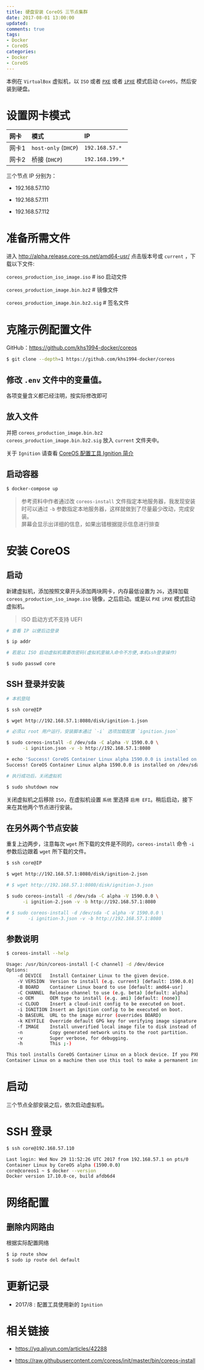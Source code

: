 ```yaml
---
title: 硬盘安装 CoreOS 三节点集群
date: 2017-08-01 13:00:00
updated:
comments: true
tags:
- Docker
- CoreOS
categories:
- Docker
- CoreOS
---
```



本例在 `VirtualBox` 虚拟机，以 `ISO` 或者 [`PXE`](boot-pxe-new.html) 或者 [`iPXE`](boot-ipxe.html) 模式启动 `CoreOS`，然后安装到硬盘。

<!--more-->

# 设置网卡模式

| 网卡    | 模式                  | IP              |
| :----- | :-------------        |:------         |
| 网卡1   | `host-only` (`DHCP`)  | `192.168.57.*` |
| 网卡2   | 桥接 (`DHCP`)          | `192.168.199.*` |

三个节点 IP 分别为：

* 192.168.57.110

* 192.168.57.111

* 192.168.57.112

# 准备所需文件

进入 http://alpha.release.core-os.net/amd64-usr/ 点击版本号或 `current` ，下载以下文件:

`coreos_production_iso_image.iso`       # iso 启动文件

`coreos_production_image.bin.bz2`       # 镜像文件

`coreos_production_image.bin.bz2.sig`   # 签名文件

# 克隆示例配置文件

GitHub：https://github.com/khs1994-docker/coreos

```bash
$ git clone --depth=1 https://github.com/khs1994-docker/coreos
```

## 修改 `.env` 文件中的变量值。

各项变量含义都已经注明，按实际修改即可

## 放入文件

并把 `coreos_production_image.bin.bz2` `coreos_production_image.bin.bz2.sig` 放入 `current` 文件夹中。

关于 `Ignition` 请查看 [CoreOS 配置工具 Ignition 简介](ignition.html)

## 启动容器

```bash
$ docker-compose up
```

>参考资料中作者通过改 `coreos-install` 文件指定本地服务器，我发现安装时可以通过 `-b` 参数指定本地服务器，这样就做到了尽量最少改动，完成安装。  
屏幕会显示出详细的信息，如果出错根据提示信息进行排查

# 安装 CoreOS

## 启动

新建虚拟机，添加按照文章开头添加两块网卡，内存最低设置为 `2G`，选择加载 `coreos_production_iso_image.iso` 镜像，之后启动。或是以 `PXE` `iPXE` 模式启动虚拟机。

> ISO 启动方式不支持 UEFI

```bash
# 查看 IP 以便后边登录

$ ip addr

# 若是以 ISO 启动虚拟机需要改密码(虚拟机里输入命令不方便,本机ssh登录操作)

$ sudo passwd core
```

## SSH 登录并安装

```bash
# 本机登陆

$ ssh core@IP

$ wget http://192.168.57.1:8080/disk/ignition-1.json

# 必须以 root 用户运行，安装脚本通过 `-i` 选项加载配置 `ignition.json`

$ sudo coreos-install -d /dev/sda -C alpha -V 1590.0.0 \
      -i ignition.json -v -b http://192.168.57.1:8080

+ echo 'Success! CoreOS Container Linux alpha 1590.0.0 is installed on /dev/sda'
Success! CoreOS Container Linux alpha 1590.0.0 is installed on /dev/sda

# 执行成功后，关闭虚拟机

$ sudo shutdown now  
```

关闭虚拟机之后移除 `ISO`，在虚拟机设置 `系统` 里选择 `启用 EFI`。稍后启动，接下来在其他两个节点进行安装。

## 在另外两个节点安装

重复上边两步，注意每次 `wget` 所下载的文件是不同的，`coreos-install` 命令 `-i` 参数后边跟着 `wget` 所下载的文件。

```bash
$ ssh core@IP

$ wget http://192.168.57.1:8080/disk/ignition-2.json

# $ wget http://192.168.57.1:8080/disk/ignition-3.json

$ sudo coreos-install -d /dev/sda -C alpha -V 1590.0.0 \
      -i ignition-2.json -v -b http://192.168.57.1:8080

# $ sudo coreos-install -d /dev/sda -C alpha -V 1590.0.0 \
#       -i ignition-3.json -v -b http://192.168.57.1:8080  
```

## 参数说明

```bash
$ coreos-install --help

Usage: /usr/bin/coreos-install [-C channel] -d /dev/device
Options:
    -d DEVICE   Install Container Linux to the given device.
    -V VERSION  Version to install (e.g. current) [default: 1590.0.0]
    -B BOARD    Container Linux board to use [default: amd64-usr]
    -C CHANNEL  Release channel to use (e.g. beta) [default: alpha]
    -o OEM      OEM type to install (e.g. ami) [default: (none)]
    -c CLOUD    Insert a cloud-init config to be executed on boot.
    -i IGNITION Insert an Ignition config to be executed on boot.
    -b BASEURL  URL to the image mirror (overrides BOARD)
    -k KEYFILE  Override default GPG key for verifying image signature
    -f IMAGE    Install unverified local image file to disk instead of fetching
    -n          Copy generated network units to the root partition.
    -v          Super verbose, for debugging.
    -h          This ;-)

This tool installs CoreOS Container Linux on a block device. If you PXE booted
Container Linux on a machine then use this tool to make a permanent install.  
```

# 启动

三个节点全部安装之后，依次启动虚拟机。

# SSH 登录

```bash
$ ssh core@192.168.57.110

Last login: Wed Nov 29 11:52:26 UTC 2017 from 192.168.57.1 on pts/0
Container Linux by CoreOS alpha (1590.0.0)
core@coreos1 ~ $ docker --version
Docker version 17.10.0-ce, build afdb6d4
```

# 网络配置

## 删除内网路由

根据实际配置网络

```bash
$ ip route show
$ sudo ip route del default
```

# 更新记录

* 2017/8 : 配置工具使用新的 `Ignition`

# 相关链接

* https://yq.aliyun.com/articles/42288

* https://raw.githubusercontent.com/coreos/init/master/bin/coreos-install

